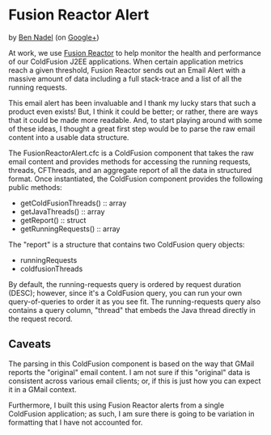 
# Fusion Reactor Alert

by [Ben Nadel][1] (on [Google+][2])

At work, we use [Fusion Reactor][3] to help monitor the health and performance
of our ColdFusion J2EE applications. When certain application metrics reach a
given threshold, Fusion Reactor sends out an Email Alert with a massive amount
of data including a full stack-trace and a list of all the running requests.

This email alert has been invaluable and I thank my lucky stars that such a 
product even exists! But, I think it could be better; or rather, there are ways
that it could be made more readable. And, to start playing around with some of
these ideas, I thought a great first step would be to parse the raw email 
content into a usable data structure.

The FusionReactorAlert.cfc is a ColdFusion component that takes the raw email
content and provides methods for accessing the running requests, threads, 
CFThreads, and an aggregate report of all the data in structured format. Once
instantiated, the ColdFusion component provides the following public methods:

* getColdFusionThreads() :: array
* getJavaThreads() :: array
* getReport() :: struct
* getRunningRequests() :: array

The "report" is a structure that contains two ColdFusion query objects:

* runningRequests
* coldfusionThreads

By default, the running-requests query is ordered by request duration (DESC);
however, since it's a ColdFusion query, you can run your own query-of-queries
to order it as you see fit. The running-requests query also contains a query 
column, "thread" that embeds the Java thread directly in the request record.

## Caveats

The parsing in this ColdFusion component is based on the way that GMail reports
the "original" email content. I am not sure if this "original" data is 
consistent across various email clients; or, if this is just how you can expect
it in a GMail context.

Furthermore, I built this using Fusion Reactor alerts from a single ColdFusion
application; as such, I am sure there is going to be variation in formatting
that I have not accounted for.


[1]: http://www.bennadel.com
[2]: https://plus.google.com/108976367067760160494?rel=author
[3]: http://www.fusion-reactor.com/